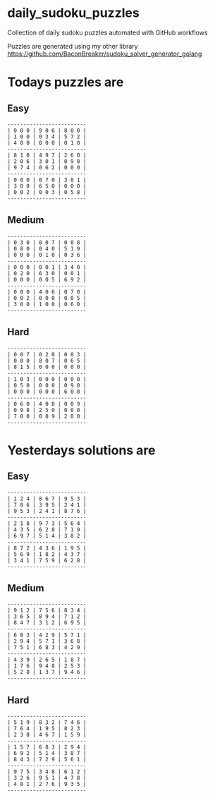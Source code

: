 
# daily_sudoku_puzzles 

Collection of daily sudoku puzzles automated with GitHub workflows 

Puzzles are generated using my other library https://github.com/BaconBreaker/sudoku_solver_generator_golang 
 

# Todays puzzles are 

## Easy 

```
-------------------------
| 0 0 0 | 9 0 6 | 8 0 0 | 
| 1 0 0 | 0 3 4 | 5 7 2 | 
| 4 0 0 | 0 0 0 | 0 1 0 | 
-------------------------
| 8 1 0 | 4 9 7 | 2 6 0 | 
| 2 0 6 | 3 0 1 | 0 9 0 | 
| 9 7 4 | 0 6 2 | 0 0 0 | 
-------------------------
| 0 0 0 | 0 7 0 | 3 0 1 | 
| 3 0 0 | 6 5 0 | 0 0 0 | 
| 0 0 2 | 0 0 3 | 0 5 8 | 
-------------------------
```
## Medium 

```
-------------------------
| 0 3 0 | 0 0 7 | 0 0 8 | 
| 0 8 0 | 0 4 0 | 5 1 9 | 
| 0 0 0 | 0 1 0 | 0 3 6 | 
-------------------------
| 0 0 0 | 0 0 1 | 3 4 0 | 
| 0 2 0 | 6 3 0 | 0 0 1 | 
| 0 0 0 | 0 0 5 | 6 9 2 | 
-------------------------
| 0 0 0 | 4 0 6 | 0 7 0 | 
| 0 0 2 | 0 0 0 | 0 0 5 | 
| 3 0 0 | 1 0 0 | 0 6 0 | 
-------------------------
```
## Hard 

```
-------------------------
| 0 0 7 | 0 2 0 | 0 0 3 | 
| 0 0 0 | 8 0 7 | 0 6 5 | 
| 8 1 5 | 0 0 0 | 0 0 0 | 
-------------------------
| 1 0 3 | 0 0 0 | 0 0 0 | 
| 0 5 0 | 0 0 0 | 0 9 0 | 
| 0 0 0 | 0 0 0 | 6 0 8 | 
-------------------------
| 0 6 0 | 4 0 0 | 0 0 9 | 
| 0 9 8 | 2 5 0 | 0 0 0 | 
| 7 0 0 | 0 0 9 | 2 0 0 | 
-------------------------
```
# Yesterdays solutions are 

## Easy 

```
-------------------------
| 1 2 4 | 8 6 7 | 9 5 3 | 
| 7 8 6 | 3 9 5 | 2 4 1 | 
| 9 5 3 | 2 4 1 | 8 7 6 | 
-------------------------
| 2 1 8 | 9 7 3 | 5 6 4 | 
| 4 3 5 | 6 2 8 | 7 1 9 | 
| 6 9 7 | 5 1 4 | 3 8 2 | 
-------------------------
| 8 7 2 | 4 3 6 | 1 9 5 | 
| 5 6 9 | 1 8 2 | 4 3 7 | 
| 3 4 1 | 7 5 9 | 6 2 8 | 
-------------------------
```
## Medium 

```
-------------------------
| 9 1 2 | 7 5 6 | 8 3 4 | 
| 3 6 5 | 8 9 4 | 7 1 2 | 
| 8 4 7 | 3 1 2 | 6 9 5 | 
-------------------------
| 6 8 3 | 4 2 9 | 5 7 1 | 
| 2 9 4 | 5 7 1 | 3 6 8 | 
| 7 5 1 | 6 8 3 | 4 2 9 | 
-------------------------
| 4 3 9 | 2 6 5 | 1 8 7 | 
| 1 7 6 | 9 4 8 | 2 5 3 | 
| 5 2 8 | 1 3 7 | 9 4 6 | 
-------------------------
```
## Hard 

```
-------------------------
| 5 1 9 | 8 3 2 | 7 4 6 | 
| 7 6 4 | 1 9 5 | 8 2 3 | 
| 2 3 8 | 4 6 7 | 1 5 9 | 
-------------------------
| 1 5 7 | 6 8 3 | 2 9 4 | 
| 6 9 2 | 5 1 4 | 3 8 7 | 
| 8 4 3 | 7 2 9 | 5 6 1 | 
-------------------------
| 9 7 5 | 3 4 8 | 6 1 2 | 
| 3 2 6 | 9 5 1 | 4 7 8 | 
| 4 8 1 | 2 7 6 | 9 3 5 | 
-------------------------
```
